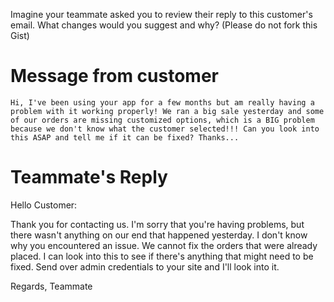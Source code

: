 Imagine your teammate asked you to review their reply to this customer's email. What changes would you suggest and why? (Please do not fork this Gist)

# Message from customer

    Hi, I've been using your app for a few months but am really having a problem with it working properly! We ran a big sale yesterday and some of our orders are missing customized options, which is a BIG problem because we don't know what the customer selected!!! Can you look into this ASAP and tell me if it can be fixed? Thanks...

# Teammate's Reply

Hello Customer:

Thank you for contacting us. I'm sorry that you're having problems, but there wasn't anything on our end that happened yesterday. I don't know why you encountered an issue. We cannot fix the orders that were already placed. I can look into this to see if there's anything that might need to be fixed. Send over admin credentials to your site and I'll look into it.

Regards,
Teammate